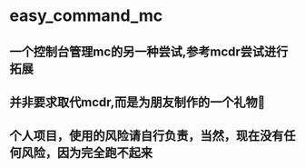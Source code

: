 # easy_command_mc
## 一个控制台管理mc的另一种尝试,参考mcdr尝试进行拓展
## 并非要求取代mcdr,而是为朋友制作的一个礼物🎁
## 个人项目，使用的风险请自行负责，当然，现在没有任何风险，因为完全跑不起来